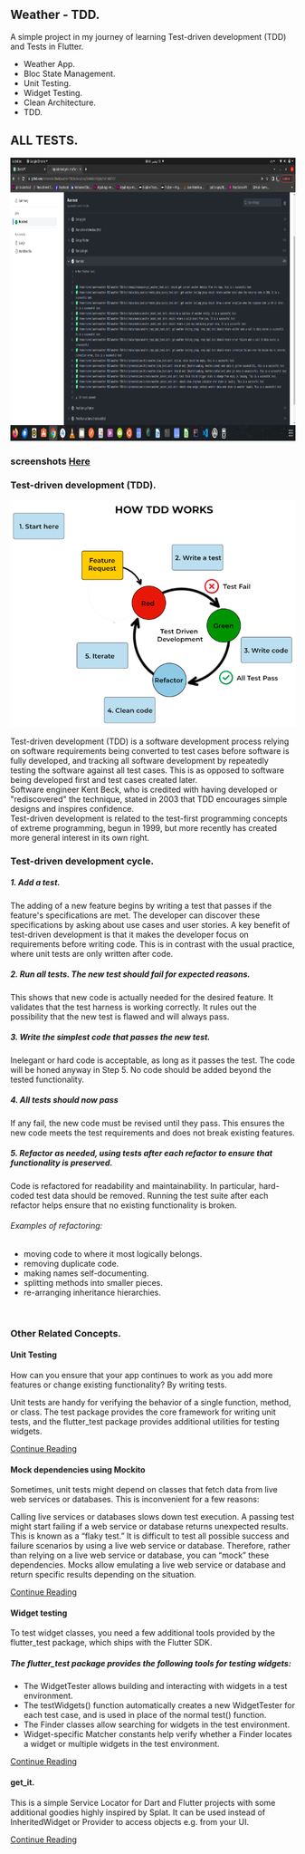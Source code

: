 ## Weather - TDD.

A simple project in my journey of learning Test-driven development (TDD) and Tests in Flutter.

- Weather App.
- Bloc State Management.
- Unit Testing.
- Widget Testing.
- Clean Architecture.
- TDD.

## ALL TESTS.

<p float="left">
   <img src="https://github.com/mo7amedaliEbaid/weather-TDD/blob/506c56d2c8c3a6fdf97bda10991b1592ed884cf6/screenshots/alltestspassed.png" width="900" height="500" />
</p>

### screenshots [Here](https://github.com/mo7amedaliEbaid/weather-TDD/blob/ec3811c9fe871a5f8d0ce10a08773be028416024/screenshots)

### Test-driven development (TDD).

<p float="left">
   <img src="https://github.com/mo7amedaliEbaid/weather-TDD/blob/ec3811c9fe871a5f8d0ce10a08773be028416024/learn_tdd/tdd1.png" width="600" height="400" />
</p>


Test-driven development (TDD) is a software development process relying on software requirements being converted to test cases before software is fully developed, and tracking all software development by repeatedly testing the software against all test cases. This is as opposed to software being developed first and test cases created later.
<br />
Software engineer Kent Beck, who is credited with having developed or "rediscovered" the technique, stated in 2003 that TDD encourages simple designs and inspires confidence.
<br />
Test-driven development is related to the test-first programming concepts of extreme programming, begun in 1999, but more recently has created more general interest in its own right.
<br />

### Test-driven development cycle.

##### 1. Add a test.
The adding of a new feature begins by writing a test that passes if the feature's specifications are met. The developer can discover these specifications by asking about use cases and user stories. A key benefit of test-driven development is that it makes the developer focus on requirements before writing code. This is in contrast with the usual practice, where unit tests are only written after code.

##### 2. Run all tests. The new test should fail for expected reasons.

This shows that new code is actually needed for the desired feature. It validates that the test harness is working correctly. It rules out the possibility that the new test is flawed and will always pass.

##### 3. Write the simplest code that passes the new test.

Inelegant or hard code is acceptable, as long as it passes the test. The code will be honed anyway in Step 5. No code should be added beyond the tested functionality.

##### 4. All tests should now pass

If any fail, the new code must be revised until they pass. This ensures the new code meets the test requirements and does not break existing features.

##### 5. Refactor as needed, using tests after each refactor to ensure that functionality is preserved.

Code is refactored for readability and maintainability. In particular, hard-coded test data should be removed. Running the test suite after each refactor helps ensure that no existing functionality is broken.

###### Examples of refactoring:
- moving code to where it most logically belongs.
- removing duplicate code.
- making names self-documenting.
- splitting methods into smaller pieces.
- re-arranging inheritance hierarchies.

<br />

### Other Related Concepts.


#### Unit Testing

How can you ensure that your app continues to work as you add more features or change existing functionality? By writing tests.

Unit tests are handy for verifying the behavior of a single function, method, or class. The test package provides the core framework for writing unit tests, and the flutter_test package provides additional utilities for testing widgets.


[Continue Reading](https://docs.flutter.dev/cookbook/testing/unit/introduction)


#### Mock dependencies using Mockito

Sometimes, unit tests might depend on classes that fetch data from live web services or databases. This is inconvenient for a few reasons:

Calling live services or databases slows down test execution.
A passing test might start failing if a web service or database returns unexpected results. This is known as a “flaky test.”
It is difficult to test all possible success and failure scenarios by using a live web service or database.
Therefore, rather than relying on a live web service or database, you can “mock” these dependencies. Mocks allow emulating a live web service or database and return specific results depending on the situation.

[Continue Reading](https://docs.flutter.dev/cookbook/testing/unit/mocking)

#### Widget testing

To test widget classes, you need a few additional tools provided by the flutter_test package, which ships with the Flutter SDK.

##### The flutter_test package provides the following tools for testing widgets:

- The WidgetTester allows building and interacting with widgets in a test environment.
- The testWidgets() function automatically creates a new WidgetTester for each test case, and is used in place of the normal test() function.
- The Finder classes allow searching for widgets in the test environment.
- Widget-specific Matcher constants help verify whether a Finder locates a widget or multiple widgets in the test environment.

[Continue Reading](https://docs.flutter.dev/cookbook/testing/widget/introduction)

#### get_it.
This is a simple Service Locator for Dart and Flutter projects with some additional goodies highly inspired by Splat. It can be used instead of InheritedWidget or Provider to access objects e.g. from your UI.

[Continue Reading](https://pub.dev/packages/get_it)

